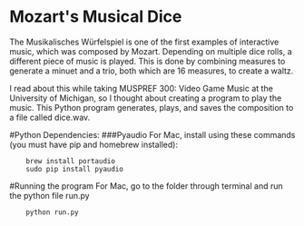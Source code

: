 # Mozart's Musical Dice

The Musikalisches Würfelspiel is one of the first examples of interactive music, which was composed by Mozart. Depending on multiple dice rolls, a different piece of music is played. This is done by combining measures to generate a minuet and a trio, both which are 16 measures, to create a waltz. 

I read about this while taking MUSPREF 300: Video Game Music at the University of Michigan, so I thought about creating a program to play the music. This Python program generates, plays, and saves the composition to a file called dice.wav.

#Python Dependencies:
###Pyaudio
For Mac, install using these commands (you must have pip and homebrew installed):
```
	brew install portaudio
	sudo pip install pyaudio
```

#Running the program
For Mac, go to the folder through terminal and run the python file run.py
```
	python run.py
```